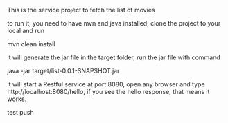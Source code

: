 This is the service project to fetch the list of movies

to run it, you need to have mvn and java installed, clone the project to your local and run 

mvn clean install

it will generate the jar file in the target folder, run the jar file with command 

java -jar target/list-0.0.1-SNAPSHOT.jar

it will start a Restful service at port 8080, open any browser and type http://localhost:8080/hello, if you see the hello response, that means it works.

test push
